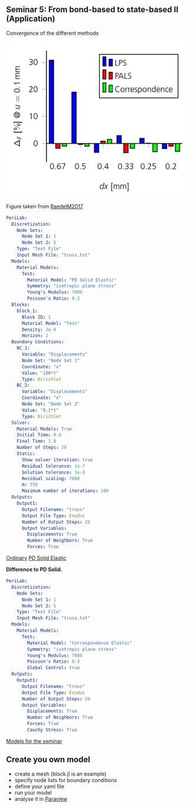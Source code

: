 ## Seminar 5: From bond-based to state-based II (Application)

Convergence of the different methods


![](../assets/ECCOMAS_convergence.png)


Figure taken from [RaedelM2017](@cite)

```yaml
PeriLab:
  Discretization:
    Node Sets:
      Node Set 1: 1
      Node Set 2: 5
    Type: "Text File"
    Input Mesh File: "truss.txt"
  Models:
    Material Models:
      Test:
        Material Model: "PD Solid Elastic"
        Symmetry: "isotropic plane stress"
        Young's Modulus: 7000
        Poisson's Ratio: 0.3
  Blocks:
    block_1:
      Block ID: 1
      Material Model: "Test"
      Density: 2e-9
      Horizon: 2
  Boundary Conditions:
    BC_1:
      Variable: "Displacements"
      Node Set: "Node Set 1"
      Coordinate: "x"
      Value: "100*t"
      Type: Dirichlet
    BC_2:
      Variable: "Displacements"
      Coordinate: "x"
      Node Set: "Node Set 2"
      Value: "0.1*t"
      Type: Dirichlet
  Solver:
    Material Models: True
    Initial Time: 0.0
    Final Time: 1.0
    Number of Steps: 20
    Static:
      Show solver iteration: true
      Residual tolerance: 1e-7
      Solution tolerance: 1e-8
      Residual scaling: 7000
      m: 550
      Maximum number of iterations: 100
  Outputs:
    Output1:
      Output Filename: "truss"
      Output File Type: Exodus
      Number of Output Steps: 20
      Output Variables:
        Displacements: True
        Number of Neighbors: True
        Forces: True
```

[Ordinary](https://github.com/PeriHub/PeriLab.jl/blob/main/src/Models/Material/Material_Models/Ordinary/Ordinary.jl)
[PD Solid Elastic](https://github.com/PeriHub/PeriLab.jl/blob/main/src/Models/Material/Material_Models/Ordinary/PD_Solid_Elastic.jl)


**Difference to PD Solid.**

```yaml
PeriLab:
  Discretization:
    Node Sets:
      Node Set 1: 1
      Node Set 2: 5
    Type: "Text File"
    Input Mesh File: "truss.txt"
  Models:
    Material Models:
      Test:
        Material Model: "Correspondence Elastic"
        Symmetry: "isotropic plane stress"
        Young's Modulus: 7000
        Poisson's Ratio: 0.3
        Global Control: true
  Outputs:
    Output1:
      Output Filename: "truss"
      Output File Type: Exodus
      Number of Output Steps: 20
      Output Variables:
        Displacements: True
        Number of Neighbors: True
        Forces: True
        Cauchy Stress: True
```


[Models for the seminar](https://github.com/PeriHub/PeriLab.jl/tree/main/examples/Seminars/Part_05)

## Create you own model

- create a mesh (block.jl is an example)
- specify node lists for boundary conditions
- define your yaml file
- run your model
- analyse it in [Paraview](https://www.paraview.org/)
